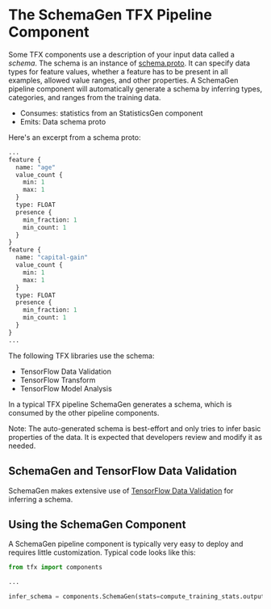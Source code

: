 # The SchemaGen TFX Pipeline Component

Some TFX components use a description of your input data called a *schema*. The
schema is an instance of
[schema.proto](
https://github.com/tensorflow/metadata/blob/master/tensorflow_metadata/proto/v0/schema.proto).
It can specify data types for feature values,
whether a feature has to be present in all examples, allowed value ranges, and
other properties.  A SchemaGen pipeline component will automatically generate a
schema by inferring types, categories, and ranges from the training data.

* Consumes: statistics from an StatisticsGen component
* Emits: Data schema proto

Here's an excerpt from a schema proto:

```proto
...
feature {
  name: "age"
  value_count {
    min: 1
    max: 1
  }
  type: FLOAT
  presence {
    min_fraction: 1
    min_count: 1
  }
}
feature {
  name: "capital-gain"
  value_count {
    min: 1
    max: 1
  }
  type: FLOAT
  presence {
    min_fraction: 1
    min_count: 1
  }
}
...
```

The following TFX libraries use the schema:

*   TensorFlow Data Validation
*   TensorFlow Transform
*   TensorFlow Model Analysis

In a typical TFX pipeline SchemaGen generates a schema, which is consumed by the
other pipeline components.

Note: The auto-generated schema is best-effort and only tries to infer basic
properties of the data. It is expected that developers review and modify it as
needed.

## SchemaGen and TensorFlow Data Validation

SchemaGen makes extensive use of [TensorFlow Data Validation](tfdv.md) for inferring a schema.

## Using the SchemaGen Component

A SchemaGen pipeline component is typically very easy to deploy and requires little
customization. Typical code looks like this:

```python
from tfx import components

...

infer_schema = components.SchemaGen(stats=compute_training_stats.outputs.output)
```
